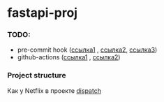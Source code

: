 # fastapi-proj

### TODO:

- pre-commit hook ([ссылка1](https://alimbekov.com/beautiful-python-code-simple-steps/)
  , [ссылка2](https://habr.com/ru/post/662738/), [ссылка3](https://github.com/obytes/FastQL))
- github-actions ([ссылка1](https://alimbekov.com/beautiful-python-code-simple-steps/)
  , [ссылка2](https://habr.com/ru/post/662738/))

### Project structure

Как у Netflix в
проекте [dispatch](https://github.com/Netflix/dispatch/tree/c05ef08250bc1f7b64caccec1da95945bd7a9f38)
